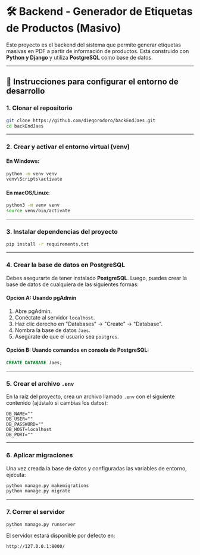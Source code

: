 

# 🛠️ Backend - Generador de Etiquetas de Productos (Masivo)

Este proyecto es el backend del sistema que permite generar etiquetas masivas en PDF a partir de información de productos. Está construido con **Python y Django** y utiliza **PostgreSQL** como base de datos.

---

## 🚀 Instrucciones para configurar el entorno de desarrollo

### 1. Clonar el repositorio

```bash
git clone https://github.com/diegorodoro/backEndJaes.git
cd backEndJaes
```

---

### 2. Crear y activar el entorno virtual (venv)

#### En Windows:

```bash
python -m venv venv
venv\Scripts\activate
```

#### En macOS/Linux:

```bash
python3 -m venv venv
source venv/bin/activate
```

---

### 3. Instalar dependencias del proyecto

```bash
pip install -r requirements.txt
```

---

### 4. Crear la base de datos en PostgreSQL

Debes asegurarte de tener instalado **PostgreSQL**. Luego, puedes crear la base de datos de cualquiera de las siguientes formas:

#### Opción A: Usando **pgAdmin**

1. Abre pgAdmin.
2. Conéctate al servidor `localhost`.
3. Haz clic derecho en "Databases" → "Create" → "Database".
4. Nombra la base de datos `Jaes`.
5. Asegúrate de que el usuario sea `postgres`.

#### Opción B: Usando comandos en consola de PostgreSQL:

```sql
CREATE DATABASE Jaes;
```

---

### 5. Crear el archivo `.env`

En la raíz del proyecto, crea un archivo llamado `.env` con el siguiente contenido (ajústalo si cambias los datos):

```env
DB_NAME=""
DB_USER=""
DB_PASSWORD=""
DB_HOST=localhost
DB_PORT=""
```

---

### 6. Aplicar migraciones

Una vez creada la base de datos y configuradas las variables de entorno, ejecuta:

```bash
python manage.py makemigrations
python manage.py migrate
```

---

### 7. Correr el servidor

```bash
python manage.py runserver
```

El servidor estará disponible por defecto en:

```
http://127.0.0.1:8000/
```
